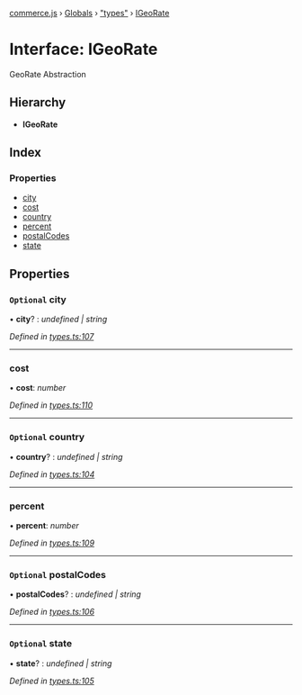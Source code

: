 [commerce.js](../README.md) › [Globals](../globals.md) › ["types"](../modules/_types_.md) › [IGeoRate](_types_.igeorate.md)

# Interface: IGeoRate

GeoRate Abstraction

## Hierarchy

* **IGeoRate**

## Index

### Properties

* [city](_types_.igeorate.md#optional-city)
* [cost](_types_.igeorate.md#cost)
* [country](_types_.igeorate.md#optional-country)
* [percent](_types_.igeorate.md#percent)
* [postalCodes](_types_.igeorate.md#optional-postalcodes)
* [state](_types_.igeorate.md#optional-state)

## Properties

### `Optional` city

• **city**? : *undefined | string*

*Defined in [types.ts:107](https://github.com/shopjs/commerce.js/blob/f15f62d/src/types.ts#L107)*

___

###  cost

• **cost**: *number*

*Defined in [types.ts:110](https://github.com/shopjs/commerce.js/blob/f15f62d/src/types.ts#L110)*

___

### `Optional` country

• **country**? : *undefined | string*

*Defined in [types.ts:104](https://github.com/shopjs/commerce.js/blob/f15f62d/src/types.ts#L104)*

___

###  percent

• **percent**: *number*

*Defined in [types.ts:109](https://github.com/shopjs/commerce.js/blob/f15f62d/src/types.ts#L109)*

___

### `Optional` postalCodes

• **postalCodes**? : *undefined | string*

*Defined in [types.ts:106](https://github.com/shopjs/commerce.js/blob/f15f62d/src/types.ts#L106)*

___

### `Optional` state

• **state**? : *undefined | string*

*Defined in [types.ts:105](https://github.com/shopjs/commerce.js/blob/f15f62d/src/types.ts#L105)*

